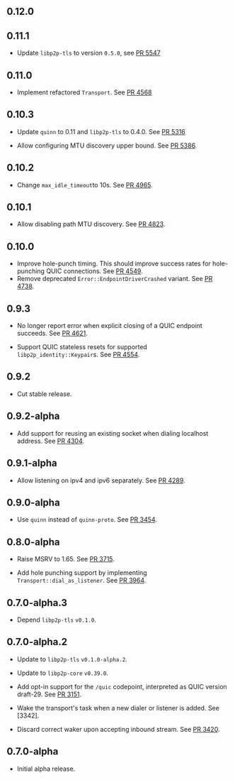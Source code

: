 ## 0.12.0

<!-- Update to libp2p-core v0.43.0 -->

## 0.11.1

- Update `libp2p-tls` to version `0.5.0`, see [PR 5547]

[PR 5547]: https://github.com/libp2p/rust-libp2p/pull/5547

## 0.11.0

- Implement refactored `Transport`.
  See [PR 4568](https://github.com/libp2p/rust-libp2p/pull/4568)

## 0.10.3

- Update `quinn` to 0.11 and `libp2p-tls` to 0.4.0.
  See [PR 5316](https://github.com/libp2p/rust-libp2p/pull/5316)

- Allow configuring MTU discovery upper bound.
  See [PR 5386](https://github.com/libp2p/rust-libp2p/pull/5386).

## 0.10.2

- Change `max_idle_timeout`to 10s.
  See [PR 4965](https://github.com/libp2p/rust-libp2p/pull/4965).

## 0.10.1

- Allow disabling path MTU discovery.
  See [PR 4823](https://github.com/libp2p/rust-libp2p/pull/4823).

## 0.10.0

- Improve hole-punch timing.
  This should improve success rates for hole-punching QUIC connections.
  See [PR 4549](https://github.com/libp2p/rust-libp2p/pull/4549).
- Remove deprecated `Error::EndpointDriverCrashed` variant.
  See [PR 4738](https://github.com/libp2p/rust-libp2p/pull/4738).

## 0.9.3

- No longer report error when explicit closing of a QUIC endpoint succeeds.
  See [PR 4621].

- Support QUIC stateless resets for supported `libp2p_identity::Keypair`s. See [PR 4554].

[PR 4621]: https://github.com/libp2p/rust-libp2p/pull/4621
[PR 4554]: https://github.com/libp2p/rust-libp2p/pull/4554

## 0.9.2

- Cut stable release.

## 0.9.2-alpha

- Add support for reusing an existing socket when dialing localhost address.
  See [PR 4304].

[PR 4304]: https://github.com/libp2p/rust-libp2p/pull/4304

## 0.9.1-alpha

- Allow listening on ipv4 and ipv6 separately.
  See [PR 4289].

[PR 4289]: https://github.com/libp2p/rust-libp2p/pull/4289

## 0.9.0-alpha

- Use `quinn` instead of `quinn-proto`.
  See [PR 3454].

[PR 3454]: https://github.com/libp2p/rust-libp2p/pull/3454

## 0.8.0-alpha

- Raise MSRV to 1.65.
  See [PR 3715].

- Add hole punching support by implementing `Transport::dial_as_listener`. See [PR 3964].

[PR 3715]: https://github.com/libp2p/rust-libp2p/pull/3715
[PR 3964]: https://github.com/libp2p/rust-libp2p/pull/3964

## 0.7.0-alpha.3

- Depend `libp2p-tls` `v0.1.0`.

## 0.7.0-alpha.2

- Update to `libp2p-tls` `v0.1.0-alpha.2`.

- Update to `libp2p-core` `v0.39.0`.

- Add opt-in support for the `/quic` codepoint, interpreted as QUIC version draft-29.
  See [PR 3151].

- Wake the transport's task when a new dialer or listener is added. See [3342].

- Discard correct waker upon accepting inbound stream. See [PR 3420].

[PR 3151]: https://github.com/libp2p/rust-libp2p/pull/3151
[PR 3342]: https://github.com/libp2p/rust-libp2p/pull/3342
[PR 3420]: https://github.com/libp2p/rust-libp2p/pull/3420

## 0.7.0-alpha

- Initial alpha release.
